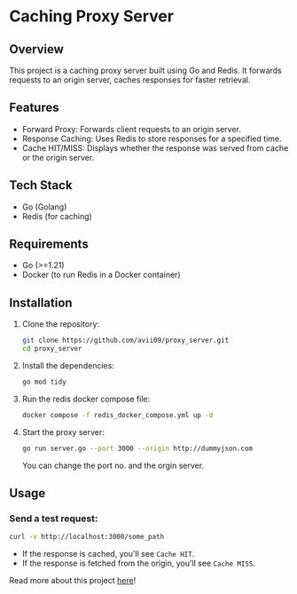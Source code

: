 # Caching Proxy Server

## Overview
This project is a caching proxy server built using Go and Redis. It forwards requests to an origin server, caches responses for faster retrieval.


## Features
- Forward Proxy: Forwards client requests to an origin server.
- Response Caching: Uses Redis to store responses for a specified time.
- Cache HIT/MISS: Displays whether the response was served from cache or the origin server.

## Tech Stack
- Go (Golang)
- Redis (for caching)

## Requirements
- Go (>=1.21)
- Docker (to run Redis in a Docker container)

## Installation
1. Clone the repository:
    ```bash
    git clone https://github.com/avii09/proxy_server.git
    cd proxy_server
    ```

2. Install the dependencies:
    ```bash
    go mod tidy
    ```

3. Run the redis docker compose file:
   ```bash
   docker compose -f redis_docker_compose.yml up -d
    ```

4. Start the proxy server:
   ```bash
   go run server.go --port 3000 --origin http://dummyjson.com
   ```
   You can change the port no. and the orgin server. 


## Usage

### Send a test request:
   ```bash
   curl -v http://localhost:3000/some_path
   ```
- If the response is cached, you'll see ```Cache HIT```.
- If the response is fetched from the origin, you'll see ```Cache MISS```.

Read more about this project [here](https://medium.com/@avikesar2013/caching-proxy-server-in-go-38a6630125bc)!



